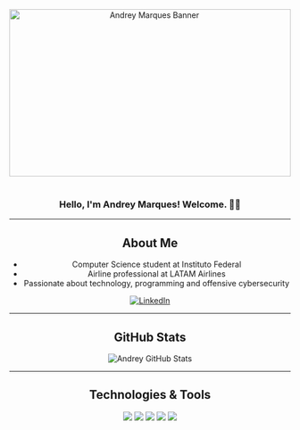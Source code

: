 <div align="center">
  <img 
    src="https://media.licdn.com/dms/image/v2/D4D16AQFCoxW39C3uoA/profile-displaybackgroundimage-shrink_350_1400/profile-displaybackgroundimage-shrink_350_1400/0/1724266429985?e=1750896000&v=beta&t=d6GP4pjC6JMu6HxgSNELCCb7jTjFPgKHe8Vlulr4Log" 
    alt="Andrey Marques Banner" 
    style="width:100%; max-height:300px; object-fit:cover;"
  />
</div>

<br>

<div align="center">
  
### Hello, I'm **Andrey Marques**! Welcome. 🚀👋



---

## About Me

- Computer Science student at Instituto Federal  
- Airline professional at LATAM Airlines  
- Passionate about technology, programming and offensive cybersecurity  

[![LinkedIn](https://img.shields.io/badge/LinkedIn-%230077B5.svg?style=for-the-badge&logo=linkedin&logoColor=white)](https://linkedin.com/in/https://www.linkedin.com/in/andreymarqs/)

---

## GitHub Stats

<div align="center">
  <img src="https://github-readme-stats.vercel.app/api?username=AndreyMarks&show_icons=true&theme=tokyonight" alt="Andrey GitHub Stats"/>
</div>

---

## Technologies & Tools

<div align="center">


 <img src="https://img.shields.io/badge/python-3670A0?style=for-the-badge&logo=python&logoColor=ffdd54"/>
<img src="https://img.shields.io/badge/javascript-%23323330.svg?style=for-the-badge&logo=javascript&logoColor=%23F7DF1E"/>
<img src="https://img.shields.io/badge/java-%23ED8B00.svg?style=for-the-badge&logo=openjdk&logoColor=white"/>

<img src="https://img.shields.io/badge/mysql-4479A1.svg?style=for-the-badge&logo=mysql&logoColor=white"/>
<img src="https://img.shields.io/badge/power_bi-F2C811?style=for-the-badge&logo=powerbi&logoColor=black"/>
</div>

</div>
